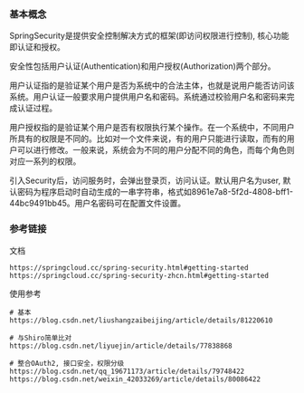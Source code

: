 ### 基本概念
SpringSecurity是提供安全控制解决方式的框架(即访问权限进行控制), 核心功能即认证和授权。

安全性包括用户认证(Authentication)和用户授权(Authorization)两个部分。

用户认证指的是验证某个用户是否为系统中的合法主体，也就是说用户能否访问该系统。用户认证一般要求用户提供用户名和密码。系统通过校验用户名和密码来完成认证过程。

用户授权指的是验证某个用户是否有权限执行某个操作。在一个系统中，不同用户所具有的权限是不同的。比如对一个文件来说，有的用户只能进行读取，而有的用户可以进行修改。一般来说，系统会为不同的用户分配不同的角色，而每个角色则对应一系列的权限。

引入Security后，访问服务时，会弹出登录页，访问认证。默认用户名为user, 默认密码为程序启动时自动生成的一串字符串，格式如8961e7a8-5f2d-4808-bff1-44bc9491bb45。用户名密码可在配置文件设置。

### 参考链接
文档
```
https://springcloud.cc/spring-security.html#getting-started
https://springcloud.cc/spring-security-zhcn.html#getting-started
```
使用参考
```
# 基本
https://blog.csdn.net/liushangzaibeijing/article/details/81220610

# 与Shiro简单比对
https://blog.csdn.net/liyuejin/article/details/77838868

# 整合OAuth2, 接口安全，权限分级
https://blog.csdn.net/qq_19671173/article/details/79748422
https://blog.csdn.net/weixin_42033269/article/details/80086422
```